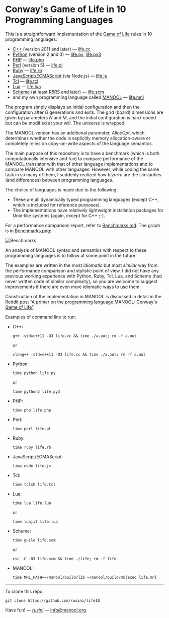 Conway's Game of Life in 10 Programming Languages
=================================================

This is a straightforward implementation of the [Game of Life][0] rules in 10 programming languages:
  * [C++][1] (version 2011 and later) &mdash; [life.cc](life.cc)
  * [Python][2] (version 2 and 3) &mdash; [life.py](life.py), [life.py3](life.py3)
  * [PHP][3] &mdash; [life.php](life.php)
  * [Perl][4] (version 5) &mdash; [life.pl](life.pl)
  * [Ruby][5] &mdash; [life.rb](life.rb)
  * [JavaScript/ECMAScript][6] (via Node.js) &mdash; [life.js](life.js)
  * [Tcl][7] &mdash; [life.tcl](life.tcl)
  * [Lua][8] &mdash; [life.lua](life.lua)
  * [Scheme][9] (at least R5RS and later) &mdash; [life.scm](life.scm)
  * and my own programming language called [MANOOL](https://manool.org) &mdash; [life.mnl](life.mnl)

The program simply displays an initial configuration and then the configuration after _G_ generations and exits. The grid (board) dimensions are given by
parameters _N_ and _M_, and the initial configuration is hard-coded but can be modified at your will. The universe is wrapped.

The MANOOL version has an additional parameter, _AllocOpt_, which determines whether the code is explicitly memory allocation-aware or completely relies on
copy-on-write aspects of the language semantics.

The main purpose of this repository is to have a benchmark (which is both computationally intensive and fun) to compare performance of the MANOOL translator
with that of other language implementations and to compare MANOOL with other languages. However, while coding the same task in so many of them, I suddenly
realized how *bizarre* are the similarities (and differences) between programming languages.

The choice of languages is made due to the following:
  * These are all dynamically typed programming languages (except C++, which is included for reference purposes).
  * The implementations have relatively lightweight installation packages for Unix-like systems (again, except for C++ ;-).

For a performance comparison report, refer to [Benchmarks.md](Benchmarks.md). The graph is in [Benchmarks.png](Benchmarks.png):

![Benchmarks](https://raw.githubusercontent.com/rusini/life10/master/Benchmarks.png)

An analysis of MANOOL syntax and semantics with respect to these programming languages is to follow at some point in the future.

The examples are written in the most *idiomatic* but most *similar* way from the performance comparison and stylistic point of view. I did not have any previous
working experience with Python, Ruby, Tcl, Lua, and Scheme (had never written code of similar complexity), so you are welcome to suggest improvements if there
are even more idiomatic ways to use them.

Construction of the implementation in MANOOL is discussed in detail in the Reddit post [&ldquo;A primer on the programming language MANOOL:
Conway's Game of Life&rdquo;](https://www.reddit.com/r/ProgrammingLanguages/comments/h9ulvk/a_primer_on_the_programming_language_manool/).

Examples of command line to run:

* C++:

      g++ -std=c++11 -O3 life.cc && time ./a.out; rm -f a.out

  or

      clang++ -std=c++11 -O3 life.cc && time ./a.out; rm -f a.out

* Python:

      time python life.py

  or

      time python3 life.py3

* PHP:

      time php life.php

* Perl:

      time perl life.pl

* Ruby:

      time ruby life.rb

* JavaScript/ECMAScript:

      time node life.js

* Tcl:

      time tclsh life.tcl

* Lua:

      time lua life.lua

  or

      time luajit life.lua

* Scheme:

      time guile life.scm

  or

      csc -C -O3 life.scm && time ./life; rm -f life

* MANOOL:

      time MNL_PATH=~/manool/build/lib ~/manool/build/mnlexec life.mnl

-----

To clone this repo:

    git clone https://github.com/rusini/life10

Have fun! &mdash; *[rusini](https://github.com/rusini)* &mdash; info@manool.org

[0]: https://en.wikipedia.org/wiki/Conway%27s_Game_of_Life
[1]: https://en.wikipedia.org/wiki/C%2B%2B
[2]: https://en.wikipedia.org/wiki/Python_(programming_language)
[3]: https://en.wikipedia.org/wiki/PHP
[4]: https://en.wikipedia.org/wiki/Perl
[5]: https://en.wikipedia.org/wiki/Ruby_(programming_language)
[6]: https://en.wikipedia.org/wiki/JavaScript
[7]: https://en.wikipedia.org/wiki/Tcl
[8]: https://en.wikipedia.org/wiki/Lua_(programming_language)
[9]: https://en.wikipedia.org/wiki/Scheme_(programming_language)
